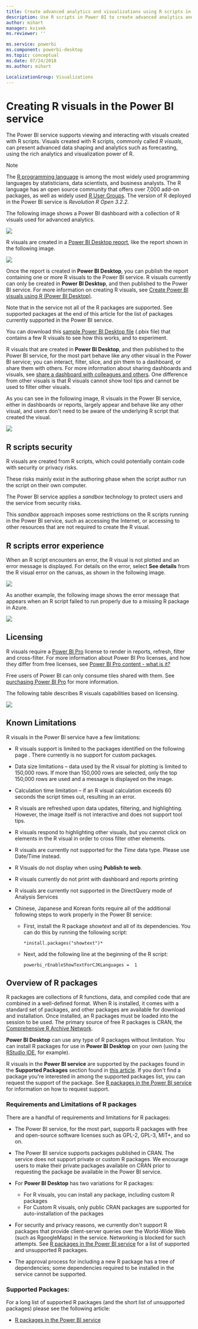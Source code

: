 ```yaml
---
title: Create advanced analytics and visualizations using R scripts in Power BI
description: Use R scripts in Power BI to create advanced analytics and advanced visualizations
author: mihart
manager: kvivek
ms.reviewer: ''

ms.service: powerbi
ms.component: powerbi-desktop
ms.topic: conceptual
ms.date: 07/24/2018
ms.author: mihart

LocalizationGroup: Visualizations
---
```

# Creating R visuals in the Power BI service
The Power BI service supports viewing and interacting with visuals created with R scripts. Visuals created with R scripts, commonly called *R visuals*, can present advanced data shaping and analytics such as forecasting, using the rich analytics and visualization power of R.

> [!NOTE]
> The [R programming language](https://www.r-project.org/) is among the most widely used programming languages by statisticians, data scientists, and business analysts. The R language has an open source community that offers over 7,000 add-on packages, as well as widely used [R User Groups](http://msdsug.microsoft.com/). The version of R deployed in the Power BI service is *Revolution R Open 3.2.2.*
> 
> 

The following image shows a Power BI dashboard with a collection of R visuals used for advanced analytics.

![](media/service-r-visuals/r-visuals-service_1.png)

R visuals are created in a [Power BI Desktop report](../desktop-get-the-desktop.md), like the report shown in the following image.

![](media/service-r-visuals/r-visuals-service_2a.png)

Once the report is created in **Power BI Desktop**, you can publish the report containing one or more R visuals to the Power BI service. R visuals currently can only be created in **Power BI Desktop**, and then published to the Power BI service. For more information on creating R visuals, see [Create Power BI visuals using R (Power BI Desktop)](../desktop-r-visuals.md).

Note that in the service not all of the R packages are supported. See supported packages at the end of this article for the list of packages currently supported in the Power BI service.

You can download this [sample Power BI Desktop file](http://download.microsoft.com/download/D/9/A/D9A65269-D1FC-49F8-8EC3-1217E3A4390F/RVisual_correlation_plot_sample%20SL.pbix) (.pbix file) that contains a few R visuals to see how this works, and to experiment.

R visuals that are created in **Power BI Desktop**, and then published to the Power BI service, for the most part behave like any other visual in the Power BI service; you can interact, filter, slice, and pin them to a dashboard, or share them with others. For more information about sharing dashboards and visuals, see [share a dashboard with colleagues and others](../service-share-dashboards.md). One difference from other visuals is that R visuals cannot show tool tips and cannot be used to filter other visuals.

As you can see in the following image, R visuals in the Power BI service, either in dashboards or reports, largely appear and behave like any other visual, and users don't need to be aware of the underlying R script that created the visual.

![](media/service-r-visuals/r-visuals-service_3a.png)

## R scripts security
R visuals are created from R scripts, which could potentially contain code with security or privacy risks.

These risks mainly exist in the authoring phase when the script author run the script on their own computer.

The Power BI service applies a *sandbox* technology to protect users and the service from security risks.

This *sandbox* approach imposes some restrictions on the R scripts running in the Power BI service, such as accessing the Internet, or accessing to other resources that are not required to create the R visual.

## R scripts error experience
When an R script encounters an error, the R visual is not plotted and an error message is displayed. For details on the error, select **See details** from the R visual error on the canvas, as shown in the following image.

![](media/service-r-visuals/r-visuals-service_4.png)

As another example, the following image shows the error message that appears when an R script failed to run properly due to a missing R package in Azure.

![](media/service-r-visuals/r-visuals-service_5.png)

## Licensing
R visuals require a [Power BI Pro](../service-self-service-signup-for-power-bi.md) license to render in reports, refresh, filter and cross-filter. For more information about Power BI Pro licenses, and how they differ from free licenses, see [Power BI Pro content - what is it?](../service-premium.md)

Free users of Power BI can only consume tiles shared with them. See [purchasing Power BI Pro](../service-admin-purchasing-power-bi-pro.md) for more information.

The following table describes R visuals capabilities based on licensing.

![](media/service-r-visuals/r-visuals-service_6a.png)

## Known Limitations
R visuals in the Power BI service have a few limitations:

* R visuals support is limited to the packages identified on the following page <make this a link to the supported packages page per my excel>. There currently is no support for custom packages.
* Data size limitations – data used by the R visual for plotting is limited to 150,000 rows. If more than 150,000 rows are selected, only the top 150,000 rows are used and a message is displayed on the image.
* Calculation time limitation – if an R visual calculation exceeds 60 seconds the script times out, resulting in an error.
* R visuals are refreshed upon data updates, filtering, and highlighting. However, the image itself is not interactive and does not support tool tips.
* R visuals respond to highlighting other visuals, but you cannot click on elements in the R visual in order to cross filter other elements.
* R visuals are currently not supported for the *Time* data type. Please use Date/Time instead.
* R Visuals do not display when using **Publish to web**.
* R visuals currently do not print with dashboard and reports printing
* R visuals are currently not supported in the DirectQuery mode of Analysis Services
* Chinese, Japanese and Korean fonts require all of the additional following steps to work properly in the Power BI service:
  
  * First, install the R package *showtext* and all of its dependencies. You can do this by running the following script:
    
        *install.packages("showtext")*
  * Next, add the following line at the beginning of the R script:
    
        powerbi_rEnableShowTextForCJKLanguages =  1

## Overview of R packages
R packages are collections of R functions, data, and compiled code that are combined in a well-defined format. When R is installed, it comes with a standard set of packages, and other packages are available for download and installation. Once installed, an R packages must be loaded into the session to be used. The primary source of free R packages is CRAN, the [Comprehensive R Archive Network](https://cran.r-project.org/web/packages/available_packages_by_name.html).

**Power BI Desktop** can use any type of R packages without limitation. You can install R packages for use in **Power BI Desktop** on your own (using the [RStudio IDE](https://www.rstudio.com/), for example).

R visuals in the **Power BI service** are supported by the packages found in the **Supported Packages** section found in [this article](../service-r-packages-support.md). If you don't find a package you're interested in among the supported packages list, you can request the support of the package. See [R packages in the Power BI service](../service-r-packages-support.md) for information on how to request support.

### Requirements and Limitations of R packages
There are a handful of requirements and limitations for R packages:

* The Power BI service, for the most part, supports R packages with free and open-source software licenses such as GPL-2, GPL-3, MIT+, and so on.
* The Power BI service supports packages published in CRAN. The service does not support private or custom R packages. We encourage users to make their private packages available on CRAN prior to requesting the package be available in the Power BI service.
* For **Power BI Desktop** has two variations for R packages:
  
  * For R visuals, you can install any package, including custom R packages
  * For Custom R visuals, only public CRAN packages are supported for auto-installation of the packages
* For security and privacy reasons, we currently don't support R packages that provide client-server queries over the World-Wide Web (such as RgoogleMaps) in the service. Networking is blocked for such attempts. See [R packages in the Power BI service](../service-r-packages-support.md) for a list of supported and unsupported R packages.
* The approval process for including a new R package has a tree of dependencies; some dependencies required to be installed in the service cannot be supported.

### Supported Packages:
For a long list of supported R packages (and the short list of unsupported packages) please see the following article:

* [R packages in the Power BI service](../service-r-packages-support.md)

